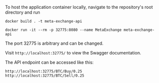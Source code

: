 To host the application container locally, navigate to the repository's root directory and run

```
docker build . -t meta-exchange-api
```
```
docker run -it --rm -p 32775:8080 --name MetaExchange meta-exchange-api  
```
The port 32775 is arbitrary and can be changed.

Visit ``http://localhost:32775/`` to view the Swagger documentation.

The API endpoint can be accessed like this:
```
http://localhost:32775/BTC/Buy/0.25
http://localhost:32775/BTC/Sell/0.25
```

